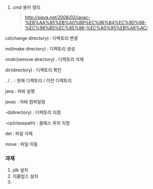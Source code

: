 1) cmd 용어 정리

    > http://sjava.net/2008/02/javac-%EB%AA%85%EB%A0%B9%EC%96%B4%EC%9D%98-%EC%98%B5%EC%85%98-%EC%A0%95%EB%A6%AC/

  cd(change directory)    : 디렉토리 변경
  
  md(make directory)      : 디렉토리 생성    
  
  rmdir(remove directory) : 디렉토리 삭제
  
  dir(directory)          : 디렉토리 확인
  
  . / ..                    : 현재 디렉토리 / 이전 디렉토리
  
  java                    : 자바 실행
  
  javac                   : 자바 컴파일링
  
  -d(directory)           : 디렉토리 지정
  
  -cp(classpath)          : 클래스 위치 지정
  
  del                     : 파일 삭제
  
  move                    : 파일 이동    
  


### 과제

1. jdk 설치
2. 이클립스 설치
3. 
